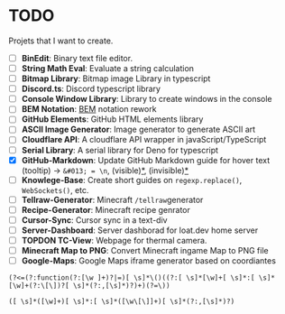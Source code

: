 # TODO
Projets that I want to create.

- [ ] **BinEdit**: Binary text file editor.
- [ ] **String Math Eval**: Evaluate a string calculation
- [ ] **Bitmap Library**: Bitmap image Library in typescript
- [ ] **Discord.ts**: Discord typescript library
- [ ] **Console Window Library**: Library to create windows in the console
- [ ] **BEM Notation**: [BEM](https://getbem.com/) notation rework
- [ ] **GitHub Elements**: GitHub HTML elements library
- [ ] **ASCII Image Generator**: Image generator to generate ASCII art
- [ ] **Cloudflare API**: A cloudflare API wrapper in javaScript/TypeScript
- [ ] **Serial Library**: A serial library for Deno for typescript
- [x] **GitHub-Markdown**: Update GitHub Markdown guide for hover text (tooltip) -> `&#013; = \n`, (visible)[*](README.md## 'Visible Link'), (invisible)[*](## 'Invisible Link')
- [ ] **Knowlege-Base**: Create short guides on `regexp.replace()`, `WebSockets()`, etc.
- [ ] **Tellraw-Generator**: Minecraft `/tellraw`generator
- [ ] **Recipe-Generator**: Minecraft recipe genrator
- [ ] **Cursor-Sync**: Cursor sync in a text-div
- [ ] **Server-Dashboard**: Server dashborad for loat.dev home server
- [ ] **TOPDON TC-View**: Webpage for thermal camera.
- [ ] **Minecraft Map to PNG**: Convert Minecraft ingame Map to PNG file
- [ ] **Google-Maps**: Google Maps iframe generator based on coordiantes

`(?<=(?:function(?:[\w ]+)?|=)[ \s]*\()((?:[ \s]*[\w]+[ \s]*:[ \s]*[\w]+(?:\[\])?[ \s]*(?:,[\s]*)?)+)(?=\))`

`([ \s]*([\w]+)[ \s]*:[ \s]*([\w\[\]]+)[ \s]*(?:,[\s]*)?)`
